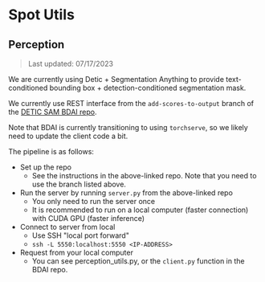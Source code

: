 # Spot Utils

## Perception

> Last updated: 07/17/2023

We are currently using Detic + Segmentation Anything to provide text-conditioned bounding box + detection-conditioned segmentation mask.

We currently use REST interface from the `add-scores-to-output` branch of the [DETIC SAM BDAI repo](https://github.com/bdaiinstitute/detic-sam/tree/add-scores-to-output).

Note that BDAI is currently transitioning to using `torchserve`, so we likely need to update the client code a bit. 

The pipeline is as follows:
- Set up the repo
  - See the instructions in the above-linked repo. Note that you need to use the branch listed above.
- Run the server by running `server.py` from the above-linked repo
  - You only need to run the server once
  - It is recommended to run on a local computer (faster connection) with CUDA GPU (faster inference)
- Connect to server from local
  - Use SSH "local port forward"
  - `ssh -L 5550:localhost:5550 <IP-ADDRESS>`
- Request from your local computer
  - You can see perception_utils.py, or the `client.py` function in the BDAI repo.